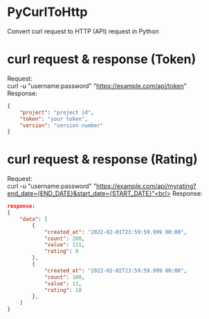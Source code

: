# PyCurlToHttp
Convert curl request to HTTP (API) request in Python

# curl request & response (Token)
Request:<br/>
curl -u "username:password" "https://example.com/api/token" <br/>
Response:
```json
{
    "project": "project id",
    "token": "your token",
    "version": "version number"
}
```

# curl request & response (Rating)
Request:<br/>
curl -u "username:password" "https://example.com/api/myrating?end_date={END_DATE}&start_date={START_DATE}"<br/>
Response:
```json
response:
{
    "data": [
        {
            "created_at": "2022-02-01T23:59:59.999 00:00",
            "count": 200,
            "value": 111,
            "rating": 8
        },
        {
            "created_at": "2022-02-02T23:59:59.999 00:00",
            "count": 100,
            "value": 11,
            "rating": 10
        },
    ]
}

```
